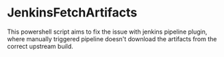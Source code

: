 JenkinsFetchArtifacts
=====================

This powershell script aims to fix the issue with jenkins pipeline plugin, where manually triggered pipeline doesn't download the artifacts from the correct upstream build.
